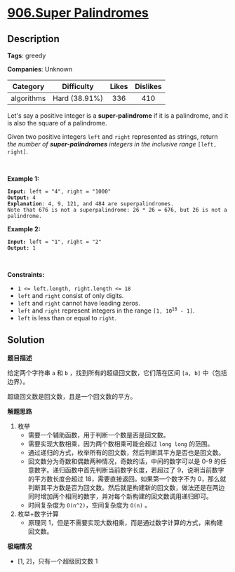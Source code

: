 # [906.Super Palindromes](https://leetcode.com/problems/super-palindromes/description/)

## Description

**Tags**: greedy

**Companies**: Unknown

|  Category  |  Difficulty   | Likes | Dislikes |
| :--------: | :-----------: | :---: | :------: |
| algorithms | Hard (38.91%) |  336  |   410    |

<p>Let&#39;s say a positive integer is a <strong>super-palindrome</strong> if it is a palindrome, and it is also the square of a palindrome.</p>
<p>Given two positive integers <code>left</code> and <code>right</code> represented as strings, return <em>the number of <strong>super-palindromes</strong> integers in the inclusive range</em> <code>[left, right]</code>.</p>
<p>&nbsp;</p>
<p><strong class="example">Example 1:</strong></p>
<pre><code><strong>Input:</strong> left = &quot;4&quot;, right = &quot;1000&quot;
<strong>Output:</strong> 4
<strong>Explanation</strong>: 4, 9, 121, and 484 are superpalindromes.
Note that 676 is not a superpalindrome: 26 * 26 = 676, but 26 is not a palindrome.</code></pre>
<p><strong class="example">Example 2:</strong></p>
<pre><code><strong>Input:</strong> left = &quot;1&quot;, right = &quot;2&quot;
<strong>Output:</strong> 1</code></pre>
<p>&nbsp;</p>
<p><strong>Constraints:</strong></p>
<ul>
  <li><code>1 &lt;= left.length, right.length &lt;= 18</code></li>
  <li><code>left</code> and <code>right</code> consist of only digits.</li>
  <li><code>left</code> and <code>right</code> cannot have leading zeros.</li>
  <li><code>left</code> and <code>right</code> represent integers in the range <code>[1, 10<sup>18</sup> - 1]</code>.</li>
  <li><code>left</code> is less than or equal to <code>right</code>.</li>
</ul>

## Solution

**题目描述**

给定两个字符串 `a` 和 `b` ，找到所有的超级回文数，它们落在区间 `[a, b]` 中（包括边界）。

超级回文数是回文数，且是一个回文数的平方。

**解题思路**

1. 枚举
   - 需要一个辅助函数，用于判断一个数是否是回文数。
   - 需要实现大数相乘，因为两个数相乘可能会超过 `long long` 的范围。
   - 通过递归的方式，枚举所有的回文数，然后判断其平方是否也是回文数。
   - 回文数分为奇数和偶数两种情况，奇数的话，中间的数字可以是 0-9 的任意数字。递归函数中首先判断当前数字长度，若超过了 9，说明当前数字的平方数长度会超过 18，需要直接返回。如果第一个数字不为 0，那么就判断其平方数是否为回文数。然后就是构建新的回文数，做法还是在两边同时增加两个相同的数字，并对每个新构建的回文数调用递归即可。
   - 时间复杂度为 `O(n^2)`，空间复杂度为 `O(n)` 。
2. 枚举+数字计算
   - 原理同 1，但是不需要实现大数相乘，而是通过数字计算的方式，来构建回文数。

**极端情况**

- [1, 2]，只有一个超级回文数 1
